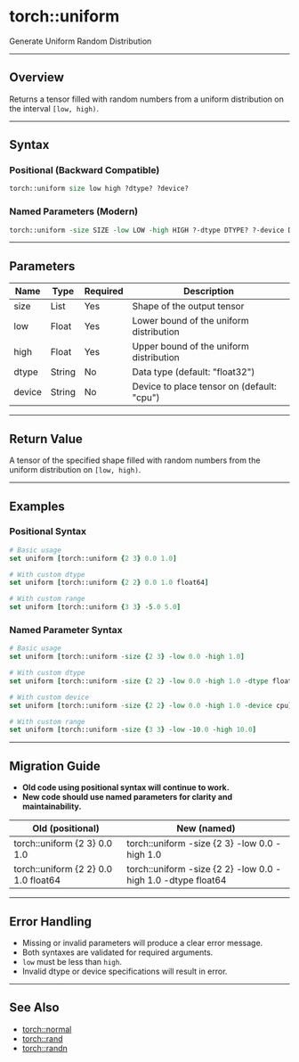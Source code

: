 # torch::uniform

Generate Uniform Random Distribution

---

## Overview

Returns a tensor filled with random numbers from a uniform distribution on the interval `[low, high)`.

---

## Syntax

### Positional (Backward Compatible)
```tcl
torch::uniform size low high ?dtype? ?device?
```

### Named Parameters (Modern)
```tcl
torch::uniform -size SIZE -low LOW -high HIGH ?-dtype DTYPE? ?-device DEVICE?
```

---

## Parameters
| Name   | Type    | Required | Description                                    |
|--------|---------|----------|------------------------------------------------|
| size   | List    | Yes      | Shape of the output tensor                     |
| low    | Float   | Yes      | Lower bound of the uniform distribution        |
| high   | Float   | Yes      | Upper bound of the uniform distribution        |
| dtype  | String  | No       | Data type (default: "float32")                 |
| device | String  | No       | Device to place tensor on (default: "cpu")     |

---

## Return Value
A tensor of the specified shape filled with random numbers from the uniform distribution on `[low, high)`.

---

## Examples

### Positional Syntax
```tcl
# Basic usage
set uniform [torch::uniform {2 3} 0.0 1.0]

# With custom dtype
set uniform [torch::uniform {2 2} 0.0 1.0 float64]

# With custom range
set uniform [torch::uniform {3 3} -5.0 5.0]
```

### Named Parameter Syntax
```tcl
# Basic usage
set uniform [torch::uniform -size {2 3} -low 0.0 -high 1.0]

# With custom dtype
set uniform [torch::uniform -size {2 2} -low 0.0 -high 1.0 -dtype float64]

# With custom device
set uniform [torch::uniform -size {2 2} -low 0.0 -high 1.0 -device cpu]

# With custom range
set uniform [torch::uniform -size {3 3} -low -10.0 -high 10.0]
```

---

## Migration Guide
- **Old code using positional syntax will continue to work.**
- **New code should use named parameters for clarity and maintainability.**

| Old (positional)                    | New (named)                                                |
|-------------------------------------|------------------------------------------------------------|
| torch::uniform {2 3} 0.0 1.0       | torch::uniform -size {2 3} -low 0.0 -high 1.0              |
| torch::uniform {2 2} 0.0 1.0 float64 | torch::uniform -size {2 2} -low 0.0 -high 1.0 -dtype float64 |

---

## Error Handling
- Missing or invalid parameters will produce a clear error message.
- Both syntaxes are validated for required arguments.
- `low` must be less than `high`.
- Invalid dtype or device specifications will result in error.

---

## See Also
- [torch::normal](normal.md)
- [torch::rand](rand.md)
- [torch::randn](randn.md) 
